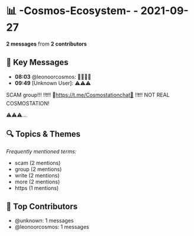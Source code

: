 # 📊 -Cosmos-Ecosystem- - 2021-09-27
**2 messages** from **2 contributors**

## 💬 Key Messages
- **08:03** @leonoorcosmos: 👏🏻🙌🏻
- **09:49** [Unknown User]: ⚠️⚠️⚠️

SCAM group!!!
‼️❗️‼️
🚫https://t.me/Cosmostationchat🚫
‼️❗️‼️
NOT REAL COSMOSTATION!

⚠️⚠️⚠...

## 🔍 Topics & Themes
*Frequently mentioned terms:*
- scam (2 mentions)
- group (2 mentions)
- write (2 mentions)
- more (2 mentions)
- https (1 mentions)

## 👥 Top Contributors
- @unknown: 1 messages
- @leonoorcosmos: 1 messages